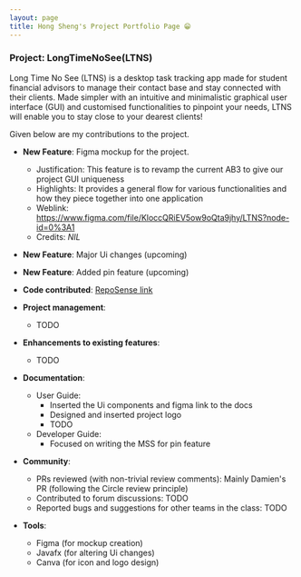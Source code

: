 ```yaml
---
layout: page
title: Hong Sheng's Project Portfolio Page 😁
---
```


### Project: LongTimeNoSee(LTNS)

Long Time No See (LTNS) is a desktop task tracking app made for student financial advisors to manage their contact base and stay connected with their clients. Made simpler with an intuitive and minimalistic graphical user interface (GUI) and customised functionalities to pinpoint your needs, LTNS will enable you to stay close to your dearest clients!

Given below are my contributions to the project.

* **New Feature**: Figma mockup for the project.
    * Justification: This feature is to revamp the current AB3 to give our project GUI uniqueness
    * Highlights:  It provides a general flow for various functionalities and how they piece together into one application
    * Weblink: https://www.figma.com/file/KloccQRiEV5ow9oQta9jhy/LTNS?node-id=0%3A1
    * Credits: *NIL*

* **New Feature**: Major Ui changes (upcoming)

* **New Feature**: Added pin feature (upcoming)

* **Code contributed**: [RepoSense link]()

* **Project management**:
    * TODO

* **Enhancements to existing features**:
    * TODO

* **Documentation**:
    * User Guide:
        * Inserted the Ui components and figma link to the docs
        * Designed and inserted project logo
        * TODO
    * Developer Guide:
        * Focused on writing the MSS for pin feature

* **Community**:
    * PRs reviewed (with non-trivial review comments): Mainly Damien's PR (following the Circle review principle)
    * Contributed to forum discussions:  TODO
    * Reported bugs and suggestions for other teams in the class: TODO

* **Tools**:
    * Figma (for mockup creation)
    * Javafx (for altering Ui changes)
    * Canva (for icon and logo design)

